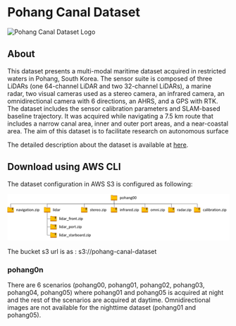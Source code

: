 # Pohang Canal Dataset

![Pohang Canal Dataset Logo](./resource/title.png)  

## About

This dataset presents a multi-modal maritime dataset acquired in restricted waters in Pohang, South Korea. The sensor suite is composed of three LiDARs (one 64-channel LiDAR and two 32-channel LiDARs), a marine radar, two visual cameras used as a stereo camera, an infrared camera, an omnidirectional camera with 6 directions, an AHRS, and a GPS with RTK. The dataset includes the sensor calibration parameters and SLAM-based baseline trajectory. It was acquired while navigating a 7.5 km route that includes a narrow canal area, inner and outer port areas, and a near-coastal area. The aim of this dataset is to facilitate research on autonomous surface 

The detailed description about the dataset is available at [here](https://sites.google.com/view/pohang-canal-dataset/home).


## Download using AWS CLI

The dataset configuration in AWS S3 is configured as following:

![AWS Data Config](./resource/data_config.png)

The bucket s3 url is as : s3://pohang-canal-dataset

### pohang0n

There are 6 scenarios (pohang00, pohang01, pohang02, pohang03, pohang04, pohang05) where pohang01 and pohang05 is acquired at night and the rest of the scenarios are acquired at daytime. Omnidirectional images are not available for the nighttime dataset (pohang01 and pohang05).

